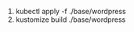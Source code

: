 1. kubectl apply -f ./base/wordpress 
2. kustomize build ./base/wordpress                                                                                           